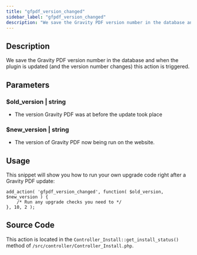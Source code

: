 ```yaml
---
title: "gfpdf_version_changed"
sidebar_label: "gfpdf_version_changed"
description: "We save the Gravity PDF version number in the database and when the plugin is updated (and the version number changes) this action is triggered. "
---
```


## Description

We save the Gravity PDF version number in the database and when the plugin is updated (and the version number changes) this action is triggered.

## Parameters

### $old_version | string
*  The version Gravity PDF was at before the update took place    

### $new_version | string
*  The version of Gravity PDF now being run on the website.

## Usage

This snippet will show you how to run your own upgrade code right after a Gravity PDF update:

```
add_action( 'gfpdf_version_changed', function( $old_version, $new_version ) {
	/* Run any upgrade checks you need to */	
}, 10, 2 );
```

## Source Code

This action is located in the `Controller_Install::get_install_status()` method of `/src/controller/Controller_Install.php`.